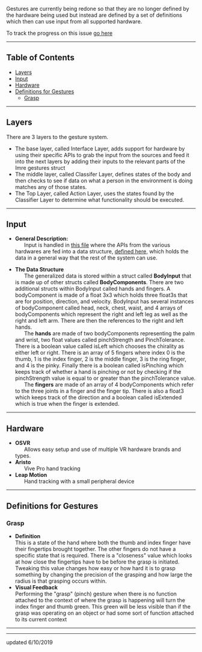 Gestures are currently being redone so that they are no longer defined by the hardware being used but instead are defined by a set of definitions which then can use input from all supported hardware. 

To track the progress on this issue [go here](https://github.com/maine-imre/handwaver/issues/14)

---

## Table of Contents
* [Layers](https://github.com/maine-imre/handwaver/blob/feature/gesture-abstraction/docs/EmbodiedUserInput/SystemDescription.md#layers)
* [Input](https://github.com/maine-imre/handwaver/blob/feature/gesture-abstraction/docs/EmbodiedUserInput/SystemDescription.md#input)
* [Hardware](https://github.com/maine-imre/handwaver/blob/feature/gesture-abstraction/docs/EmbodiedUserInput/SystemDescription.md#hardware)
* [Definitions for Gestures](https://github.com/maine-imre/handwaver/blob/feature/gesture-abstraction/docs/EmbodiedUserInput/SystemDescription.md#definitions-for-gestures)
     * [Grasp](https://github.com/maine-imre/handwaver/blob/feature/gesture-abstraction/docs/EmbodiedUserInput/SystemDescription.md#grasp)

---

## Layers
There are 3 layers to the gesture system.
* The base layer, called Interface Layer, adds support for hardware by using their specific APIs to grab the input from the sources and feed it into the next layers by adding their inputs to the relevant parts of the Imre gestures struct
* The middle layer, called Classifer Layer, defines states of the body and then checks to see if data on what a person in the environment is doing matches any of those states.
* The Top Layer, called Action Layer, uses the states found by the Classifier Layer to determine what functionality should be executed.

---

## Input
* **General Description:**  
&nbsp;&nbsp;&nbsp;&nbsp;&nbsp; Input is handled in [this file](https://github.com/maine-imre/handwaver/blob/feature/gesture-abstraction/Assets/Scripts/EmbodiedInput/BodyInputDataSystem.cs) where the APIs from the various hardwares are fed into a data structure, [defined here,](https://github.com/maine-imre/handwaver/blob/feature/gesture-abstraction/Assets/Scripts/EmbodiedInput/BodyInput.cs) which holds the data in a general way that the rest of the system can use. 

* **The Data Structure**  
&nbsp;&nbsp;&nbsp;&nbsp;&nbsp; The generalized data is stored within a struct called **BodyInput** that is made up of other structs called **BodyComponents**. There are two additional structs within BodyInput called hands and fingers. A bodyComponent is made of a float 3x3 which holds three float3s that are for position, direction, and velocity. BodyInput has several instances of bodyComponent called head, neck, chest, waist, and 4 arrays of bodyComponents which represent the right and left leg as well as the right and left arm. There are then the references to the right and left hands.  
&nbsp;&nbsp;&nbsp;&nbsp;&nbsp; The **hands** are made of two bodyComponents representing the palm and wrist, two float values called pinchStrength and PinchTolerance. There is a boolean value called isLeft which chooses the chirality as either left or right. There is an array of 5 fingers where index 0 is the thumb, 1 is the index finger, 2 is the middle finger, 3 is the ring finger, and 4 is the pinky. Finally there is a boolean called isPinching which keeps track of whether a hand is pinching or not by checking if the pinchStrength value is equal to or greater than the pinchTolerance value.  
&nbsp;&nbsp;&nbsp;&nbsp;&nbsp; The **fingers** are made of an array of 4 bodyComponents which refer to the three joints in a finger and the finger tip. There is also a float3 which keeps track of the direction and a boolean called isExtended which is true when the finger is extended.

---

## Hardware
* **OSVR**  
&nbsp;&nbsp;&nbsp;&nbsp;&nbsp; Allows easy setup and use of multiple VR hardware brands and types.
* **Aristo**  
&nbsp;&nbsp;&nbsp;&nbsp;&nbsp; Vive Pro hand tracking
* **Leap Motion**  
&nbsp;&nbsp;&nbsp;&nbsp;&nbsp; Hand tracking with a small peripheral device

---

## Definitions for Gestures
### Grasp  

* **Definition**  
This is a state of the hand where both the thumb and index finger have their fingertips brought together. The other fingers do not have a specific state that is required. There is a "closeness" value which looks at how close the fingertips have to be before the grasp is initiated. Tweaking this value changes how easy or how hard it is to grasp something by changing the precision of the grasping and how large the radius is that grasping occurs within.  
* **Visual Feedback**  
 Performing the "grasp" (pinch) gesture when there is no function attached to the context of where the grasp is happening will turn the index finger and thumb green. This green will be less visible than if the grasp was operating on an object or had some sort of function attached to its current context
---
---
updated 6/10/2019
